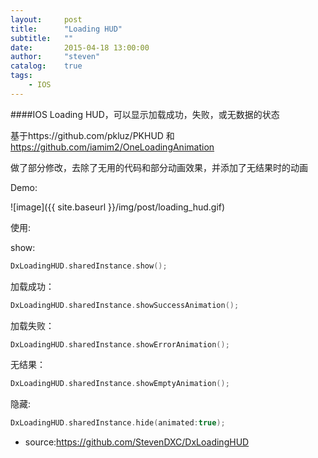 ```yaml
---
layout:     post
title:      "Loading HUD"
subtitle:   ""
date:       2015-04-18 13:00:00
author:     "steven"
catalog:    true
tags:
    - IOS
---
```


####IOS Loading HUD，可以显示加载成功，失败，或无数据的状态

基于https://github.com/pkluz/PKHUD 和  https://github.com/iamim2/OneLoadingAnimation

做了部分修改，去除了无用的代码和部分动画效果，并添加了无结果时的动画


Demo:

![image]({{ site.baseurl }}/img/post/loading_hud.gif)


使用:


show:

```swift
DxLoadingHUD.sharedInstance.show();
```

加载成功：

```swift
DxLoadingHUD.sharedInstance.showSuccessAnimation();
```

加载失败：


```swift
DxLoadingHUD.sharedInstance.showErrorAnimation();
```

无结果：

```swift
DxLoadingHUD.sharedInstance.showEmptyAnimation();
```

隐藏:

```swift
DxLoadingHUD.sharedInstance.hide(animated:true);
```




* source:https://github.com/StevenDXC/DxLoadingHUD
